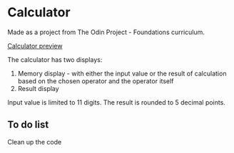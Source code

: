 # Calculator

Made as a project from The Odin Project - Foundations curriculum.

[Calculator preview](https://veejaypl.github.io/odin-calculator/)

The calculator has two displays:

1. Memory display - with either the input value or the result of calculation based on the chosen operator and the operator itself
2. Result display

Input value is limited to 11 digits. The result is rounded to 5 decimal points.

## To do list

Clean up the code
